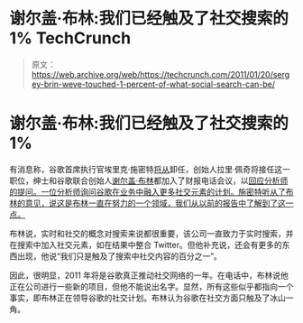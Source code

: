 # 谢尔盖·布林:我们已经触及了社交搜索的 1% TechCrunch

> 原文：<https://web.archive.org/web/https://techcrunch.com/2011/01/20/sergey-brin-weve-touched-1-percent-of-what-social-search-can-be/>

# 谢尔盖·布林:我们已经触及了社交搜索的 1%

有消息称，谷歌首席执行官埃里克·施密特[将从](https://web.archive.org/web/20230202235202/https://techcrunch.com/2011/01/20/google-ceo-change/)卸任，创始人拉里·佩奇将接任这一职位，绅士和谷歌联合创始人[谢尔盖·布林](https://web.archive.org/web/20230202235202/http://www.crunchbase.com/person/sergey-brin)都加入了财报电话会议，以[回应分析师的提问。一位分析师询问谷歌在业务中融入更多社交元素的计划。施密特听从了布林的意见，说这是布林一直在努力的一个领域，我们从以前的报告中了解到了这一点。](https://web.archive.org/web/20230202235202/https://techcrunch.com/2011/01/20/live-google-earnings/)

布林说，实时和社交的概念对搜索来说都很重要，该公司一直致力于实时搜索，并在搜索中加入社交元素，如在结果中整合 Twitter。但他补充说，还会有更多的东西出现，他说“我们只是触及了搜索中社交内容的百分之一”。

因此，很明显，2011 年将是谷歌真正推动社交网络的一年。在电话中，布林说他正在公司进行一些新的项目，但他不能说出名字。显然，所有这些似乎都指向一个事实，即布林正在领导谷歌的社交计划。布林认为谷歌在社交方面只触及了冰山一角。